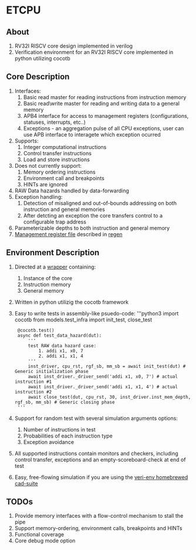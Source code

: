 # ETCPU

## About

1. RV32I RISCV core design implemented in verilog
2. Verification environment for an RV32I RISCV core implemented in python utilizing cocotb

## Core Description

1. Interfaces:
   1. Basic read master for reading instructions from instruction memory 
   2. Basic read\write master for reading and writing data to a general memory
   3. APB4 interface for access to management registers (configurations, statuses, interrupts, etc..)
   4. Exceptions - an aggregation pulse of all CPU exceptions, user can use APB interface to interagete which exception ocurred
2. Supports:
   1. Integer computational instructions
   2. Control transfer instructions
   3. Load and store instructions
3. Does not currently support:
   1. Memory ordering instructions
   2. Environment call and breakpoints
   3. HINTs are ignored
4. RAW Data hazards handled by data-forwarding
5. Exception handling:
   1. Detection of misaligned and out-of-bounds addressing on both instruction and general memories
   2. After detcting an exception the core transfers control to a configurable trap address
6. Parameterizable depths to both instruction and general memory
7. [Management register file](./verification/etcpu/registers/) described in [regen](https://github.com/dodlido/veri_env.git)

## Environment Description

1. Directed at a [wrapper](./design/etcpu/rtl/etcpu_top.v) containing:
   1. Instance of the core
   2. Instruction memory
   3. General memory
2. Written in python utilizig the cocotb framework
3. Easy to write tests in assembly-like psuedo-code:
        '''python3
        import cocotb
        from models.test_infra import init_test, close_test

        @cocotb.test()
        async def test_data_hazard(dut):
            '''
            test RAW data hazard case:
                1. addi x1, x0, 7 
                2. addi x1, x1, 4
            '''
            inst_driver, cpu_rst, rgf_sb, mm_sb = await init_test(dut) # Generic initialization phase
            await inst_driver._driver_send('addi x1, x0, 7') # actual instruction #1
            await inst_driver._driver_send('addi x1, x1, 4') # actual instruction #2
            await close_test(dut, cpu_rst, 30, inst_driver.inst_mem_depth, rgf_sb, mm_sb) # Generic closing phase
        '''
4. Support for random test with several simulation arguments options:
   1. Number of instructions in test
   2. Probabilities of each instruction type
   3. Exception avoidance 
5. All supported instructions contain monitors and checkers, including control transfer, exceptions and an empty-scoreboard-check at end of test
6. Easy, free-flowing simulation if you are using the [veri-env homebrewed cad-suite](https://github.com/dodlido/veri_env.git)

## TODOs

1. Provide memory interfaces with a flow-control mechanism to stall the pipe
2. Support memory-ordering, environment calls, breakpoints and HINTs
3. Functional coverage
4. Core debug mode option
